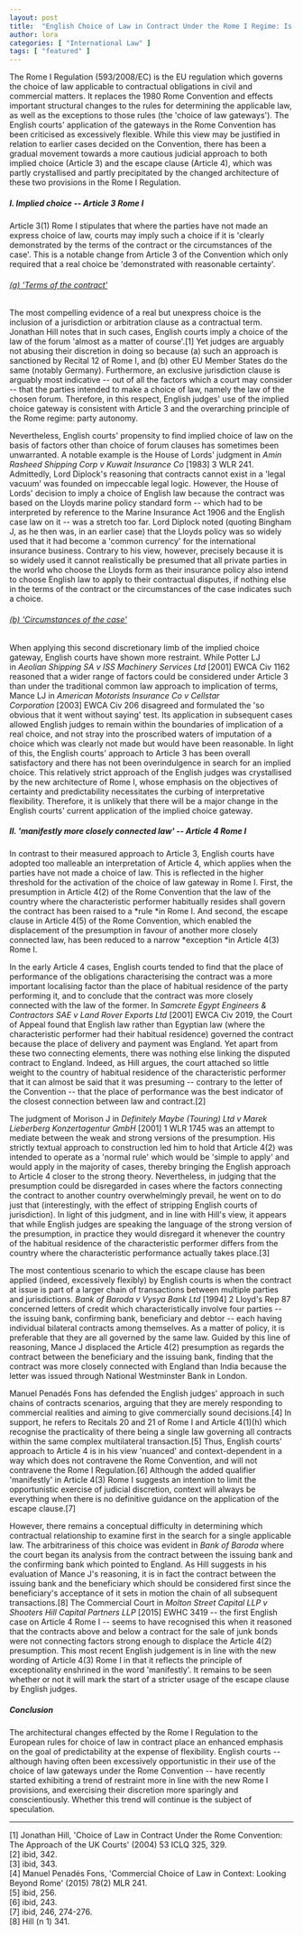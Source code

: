 ```yaml
---
layout: post
title:  "English Choice of Law in Contract Under the Rome I Regime: Is Flexibility Giving Way to Predictability?"
author: lora
categories: [ "International Law" ]
tags: [ "featured" ]
---
```


The Rome I Regulation (593/2008/EC) is the EU regulation which governs the choice of law applicable to contractual obligations in civil and commercial matters. It replaces the 1980 Rome Convention and effects important structural changes to the rules for determining the applicable law, as well as the exceptions to those rules (the 'choice of law gateways'). The English courts' application of the gateways in the Rome Convention has been criticised as excessively flexible. While this view may be justified in relation to earlier cases decided on the Convention, there has been a gradual movement towards a more cautious judicial approach to both implied choice (Article 3) and the escape clause (Article 4), which was partly crystallised and partly precipitated by the changed architecture of these two provisions in the Rome I Regulation.

##### I. Implied choice -- Article 3 Rome I

Article 3(1) Rome I stipulates that where the parties have not made an express choice of law, courts may imply such a choice if it is 'clearly demonstrated by the terms of the contract or the circumstances of the case'. This is a notable change from Article 3 of the Convention which only required that a real choice be 'demonstrated with reasonable certainty'.

###### <u>(a) 'Terms of the contract'</u>

The most compelling evidence of a real but unexpress choice is the inclusion of a jurisdiction or arbitration clause as a contractual term. Jonathan Hill notes that in such cases, English courts imply a choice of the law of the forum 'almost as a matter of course'.[1] Yet judges are arguably not abusing their discretion in doing so because (a) such an approach is sanctioned by Recital 12 of Rome I, and (b) other EU Member States do the same (notably Germany). Furthermore, an exclusive jurisdiction clause is arguably most indicative -- out of all the factors which a court may consider -- that the parties intended to make a choice of law, namely the law of the chosen forum. Therefore, in this respect, English judges' use of the implied choice gateway is consistent with Article 3 and the overarching principle of the Rome regime: party autonomy.

Nevertheless, English courts' propensity to find implied choice of law on the basis of factors other than choice of forum clauses has sometimes been unwarranted. A notable example is the House of Lords' judgment in *Amin Rasheed Shipping Corp v Kuwait Insurance Co* [1983] 3 WLR 241. Admittedly, Lord Diplock's reasoning that contracts cannot exist in a 'legal vacuum' was founded on impeccable legal logic. However, the House of Lords' decision to imply a choice of English law because the contract was based on the Lloyds marine policy standard form -- which had to be interpreted by reference to the Marine Insurance Act 1906 and the English case law on it -- was a stretch too far. Lord Diplock noted (quoting Bingham J, as he then was, in an earlier case) that the Lloyds policy was so widely used that it had become a 'common currency' for the international insurance business. Contrary to his view, however, precisely because it is so widely used it cannot realistically be presumed that all private parties in the world who choose the Lloyds form as their insurance policy also intend to choose English law to apply to their contractual disputes, if nothing else in the terms of the contract or the circumstances of the case indicates such a choice.

###### <u>(b) 'Circumstances of the case'</u>

When applying this second discretionary limb of the implied choice gateway, English courts have shown more restraint. While Potter LJ in *Aeolian Shipping SA v ISS Machinery Services Ltd* [2001] EWCA Civ 1162 reasoned that a wider range of factors could be considered under Article 3 than under the traditional common law approach to implication of terms, Mance LJ in *American Motorists Insurance Co v Cellstar Corporation* [2003] EWCA Civ 206 disagreed and formulated the 'so obvious that it went without saying' test. Its application in subsequent cases allowed English judges to remain within the boundaries of implication of a real choice, and not stray into the proscribed waters of imputation of a choice which was clearly not made but would have been reasonable. In light of this, the English courts' approach to Article 3 has been overall satisfactory and there has not been overindulgence in search for an implied choice. This relatively strict approach of the English judges was crystallised by the new architecture of Rome I, whose emphasis on the objectives of certainty and predictability necessitates the curbing of interpretative flexibility. Therefore, it is unlikely that there will be a major change in the English courts' current application of the implied choice gateway.

##### II. 'manifestly more closely connected law' -- Article 4 Rome I

In contrast to their measured approach to Article 3, English courts have adopted too malleable an interpretation of Article 4, which applies when the parties have not made a choice of law. This is reflected in the higher threshold for the activation of the choice of law gateway in Rome I. First, the presumption in Article 4(2) of the Rome Convention that the law of the country where the characteristic performer habitually resides shall govern the contract has been raised to a *rule *in Rome I. And second, the escape clause in Article 4(5) of the Rome Convention, which enabled the displacement of the presumption in favour of another more closely connected law, has been reduced to a narrow *exception *in Article 4(3) Rome I.

In the early Article 4 cases, English courts tended to find that the place of performance of the obligations characterising the contract was a more important localising factor than the place of habitual residence of the party performing it, and to conclude that the contract was more closely connected with the law of the former. In *Samcrete Egypt Engineers & Contractors SAE v Land Rover Exports Ltd* [2001] EWCA Civ 2019, the Court of Appeal found that English law rather than Egyptian law (where the characteristic performer had their habitual residence) governed the contract because the place of delivery and payment was England. Yet apart from these two connecting elements, there was nothing else linking the disputed contract to England. Indeed, as Hill argues, the court attached so little weight to the country of habitual residence of the characteristic performer that it can almost be said that it was presuming -- contrary to the letter of the Convention -- that the place of performance was the best indicator of the closest connection between law and contract.[2]

The judgment of Morison J in *Definitely Maybe (Touring) Ltd v Marek Lieberberg Konzertagentur GmbH* [2001] 1 WLR 1745 was an attempt to mediate between the weak and strong versions of the presumption. His strictly textual approach to construction led him to hold that Article 4(2) was intended to operate as a 'normal rule' which would be 'simple to apply' and would apply in the majority of cases, thereby bringing the English approach to Article 4 closer to the strong theory. Nevertheless, in judging that the presumption could be disregarded in cases where the factors connecting the contract to another country overwhelmingly prevail, he went on to do just that (interestingly, with the effect of stripping English courts of jurisdiction). In light of this judgment, and in line with Hill's view, it appears that while English judges are speaking the language of the strong version of the presumption, in practice they would disregard it whenever the country of the habitual residence of the characteristic performer differs from the country where the characteristic performance actually takes place.[3]

The most contentious scenario to which the escape clause has been applied (indeed, excessively flexibly) by English courts is when the contract at issue is part of a larger chain of transactions between multiple parties and jurisdictions. *Bank of Baroda v Vysya Bank Ltd* [1994] 2 Lloyd's Rep 87 concerned letters of credit which characteristically involve four parties -- the issuing bank, confirming bank, beneficiary and debtor -- each having individual bilateral contracts among themselves. As a matter of policy, it is preferable that they are all governed by the same law. Guided by this line of reasoning, Mance J displaced the Article 4(2) presumption as regards the contract between the beneficiary and the issuing bank, finding that the contract was more closely connected with England than India because the letter was issued through National Westminster Bank in London.

Manuel Penadés Fons has defended the English judges' approach in such chains of contracts scenarios, arguing that they are merely responding to commercial realities and aiming to give commercially sound decisions.[4] In support, he refers to Recitals 20 and 21 of Rome I and Article 4(1)(h) which recognise the practicality of there being a single law governing all contracts within the same complex multilateral transaction.[5] Thus, English courts' approach to Article 4 is in his view 'nuanced' and context-dependent in a way which does not contravene the Rome Convention, and will not contravene the Rome I Regulation.[6] Although the added qualifier 'manifestly' in Article 4(3) Rome I suggests an intention to limit the opportunistic exercise of judicial discretion, context will always be everything when there is no definitive guidance on the application of the escape clause.[7]

However, there remains a conceptual difficulty in determining which contractual relationship to examine first in the search for a single applicable law. The arbitrariness of this choice was evident in *Bank of Baroda* where the court began its analysis from the contract between the issuing bank and the confirming bank which pointed to England. As Hill suggests in his evaluation of Mance J's reasoning, it is in fact the contract between the issuing bank and the beneficiary which should be considered first since the beneficiary's acceptance of it sets in motion the chain of all subsequent transactions.[8] The Commercial Court in *Molton Street Capital LLP v Shooters Hill Capital Partners LLP* [2015] EWHC 3419 -- the first English case on Article 4 Rome I -- seems to have recognised this when it reasoned that the contracts above and below a contract for the sale of junk bonds were not connecting factors strong enough to displace the Article 4(2) presumption. This most recent English judgement is in line with the new wording of Article 4(3) Rome I in that it reflects the principle of exceptionality enshrined in the word 'manifestly'. It remains to be seen whether or not it will mark the start of a stricter usage of the escape clause by English judges.

##### Conclusion
The architectural changes effected by the Rome I Regulation to the European rules for choice of law in contract place an enhanced emphasis on the goal of predictability at the expense of flexibility. English courts -- although having often been excessively opportunistic in their use of the choice of law gateways under the Rome Convention -- have recently started exhibiting a trend of restraint more in line with the new Rome I provisions, and exercising their discretion more sparingly and conscientiously. Whether this trend will continue is the subject of speculation.

____________

[1] Jonathan Hill, 'Choice of Law in Contract Under the Rome Convention: The Approach of the UK Courts' (2004) 53 ICLQ 325, 329.\
[2] ibid, 342.\
[3] ibid, 343.\
[4] Manuel Penadés Fons, 'Commercial Choice of Law in Context: Looking Beyond Rome' (2015) 78(2) MLR 241.\
[5] ibid, 256.\
[6] ibid, 243.\
[7] ibid, 246, 274-276.\
[8] Hill (n 1) 341.
